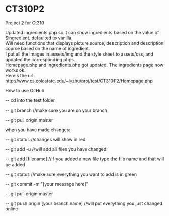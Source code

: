 # CT310P2
Project 2 for Ct310<br/>

Updated ingredients.php so it can show ingredients based on the value of $ingredient, defaulted to vanilla. <br/>
Will need functions that displays picture source, description and description cource based on the name of ingredient.<br/>
I put all the images in assets/img and the style sheet to assets/css, and updated the corresponding phps. <br/>
Homepage.php and ingredients.php got updated. The ingredients page now works ok. <br/>
Here's the url: http://www.cs.colostate.edu/~lyzhu/proj/test/CT310P2/Homepage.php <br/>

How to use GitHub

-- cd into the test folder

-- git branch //make sure you are on your branch

-- git pull origin master

when you have made changes:

-- git status //changes will show in red

-- git add -u //will add all files you have changed

-- git add [filename] //if you added a new file type the file name and that will be added

-- git status //make sure everything you want to add is in green

-- git commit -m "[your message here]" 

-- git pull origin master

-- git push origin [your branch name] //will put everything you just changed online 
